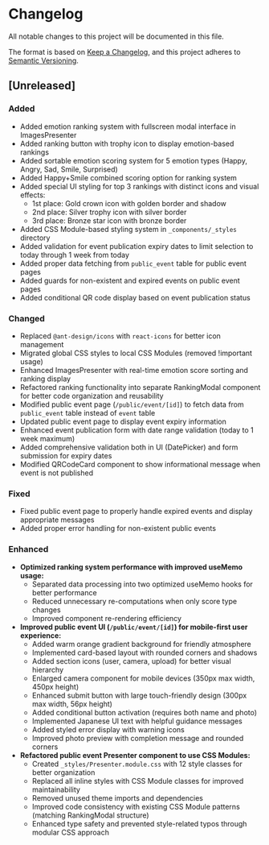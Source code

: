 # Changelog

All notable changes to this project will be documented in this file.

The format is based on [Keep a Changelog](https://keepachangelog.com/en/1.0.0/),
and this project adheres to [Semantic Versioning](https://semver.org/spec/v2.0.0.html).

## [Unreleased]

### Added
- Added emotion ranking system with fullscreen modal interface in ImagesPresenter
- Added ranking button with trophy icon to display emotion-based rankings
- Added sortable emotion scoring system for 5 emotion types (Happy, Angry, Sad, Smile, Surprised)
- Added Happy+Smile combined scoring option for ranking system
- Added special UI styling for top 3 rankings with distinct icons and visual effects:
  - 1st place: Gold crown icon with golden border and shadow
  - 2nd place: Silver trophy icon with silver border  
  - 3rd place: Bronze star icon with bronze border
- Added CSS Module-based styling system in `_components/_styles` directory
- Added validation for event publication expiry dates to limit selection to today through 1 week from today
- Added proper data fetching from `public_event` table for public event pages
- Added guards for non-existent and expired events on public event pages
- Added conditional QR code display based on event publication status

### Changed
- Replaced `@ant-design/icons` with `react-icons` for better icon management
- Migrated global CSS styles to local CSS Modules (removed !important usage)
- Enhanced ImagesPresenter with real-time emotion score sorting and ranking display
- Refactored ranking functionality into separate RankingModal component for better code organization and reusability
- Modified public event page (`/public/event/[id]`) to fetch data from `public_event` table instead of `event` table
- Updated public event page to display event expiry information
- Enhanced event publication form with date range validation (today to 1 week maximum)
- Added comprehensive validation both in UI (DatePicker) and form submission for expiry dates
- Modified QRCodeCard component to show informational message when event is not published

### Fixed
- Fixed public event page to properly handle expired events and display appropriate messages
- Added proper error handling for non-existent public events

### Enhanced
- **Optimized ranking system performance with improved useMemo usage:**
  - Separated data processing into two optimized useMemo hooks for better performance
  - Reduced unnecessary re-computations when only score type changes
  - Improved component re-rendering efficiency
- **Improved public event UI (`/public/event/[id]`) for mobile-first user experience:**
  - Added warm orange gradient background for friendly atmosphere
  - Implemented card-based layout with rounded corners and shadows
  - Added section icons (user, camera, upload) for better visual hierarchy
  - Enlarged camera component for mobile devices (350px max width, 450px height)
  - Enhanced submit button with large touch-friendly design (300px max width, 56px height)
  - Added conditional button activation (requires both name and photo)
  - Implemented Japanese UI text with helpful guidance messages
  - Added styled error display with warning icons
  - Improved photo preview with completion message and rounded corners
- **Refactored public event Presenter component to use CSS Modules:**
  - Created `_styles/Presenter.module.css` with 12 style classes for better organization
  - Replaced all inline styles with CSS Module classes for improved maintainability
  - Removed unused theme imports and dependencies
  - Improved code consistency with existing CSS Module patterns (matching RankingModal structure)
  - Enhanced type safety and prevented style-related typos through modular CSS approach